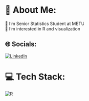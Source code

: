 
# 💫 About Me:
🔭 I’m Senior Statistics Student at METU<br>🌱 I’m interested in R and visualization<br>


## 🌐 Socials:
[![LinkedIn](https://img.shields.io/badge/LinkedIn-%230077B5.svg?logo=linkedin&logoColor=white)](https://linkedin.com/in/https://https://www.linkedin.com/in/mehmet-ali-erkan)

# 💻 Tech Stack:
![R](https://img.shields.io/badge/r-%23276DC3.svg?style=for-the-badge&logo=r&logoColor=white)



